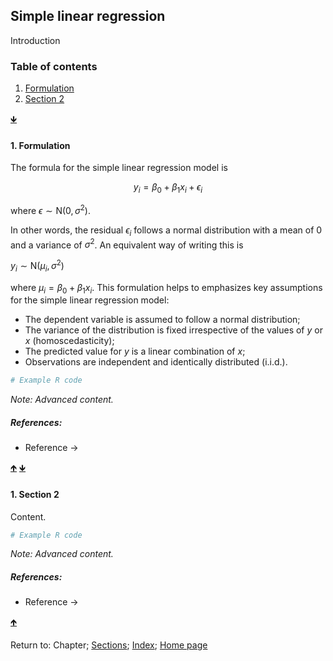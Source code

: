 <script src="https://cdn.mathjax.org/mathjax/latest/MathJax.js?config=TeX-AMS-MML_HTMLorMML" type="text/javascript"></script> 

## Simple linear regression

Introduction

<a name="TOC"></a>
### Table of contents
1. <a href="#S01">Formulation</a>
2. <a href="#S02">Section 2</a>

<a href="#END">&#129147;</a>

<a name="S01"></a>
#### 1. Formulation


The formula for the simple linear regression model is

$$
y_i = \beta_0 + \beta_1 x_i + \epsilon_i
$$

where $\epsilon \sim \text{N}( 0, \sigma^2 )$.

In other words, the residual $\epsilon_i$ follows a normal distribution with a mean of 0 and a variance of $\sigma^2$. An equivalent way of writing this is

$y_i \sim \text{N}( \mu_i, \sigma^2 )$

where $\mu_i = \beta_0 + \beta_1 x_i$. This formulation helps to emphasizes key assumptions for the simple linear regression model:

* The dependent variable is assumed to follow a normal distribution;
* The variance of the distribution is fixed irrespective of the values of *y* or *x* (homoscedasticity);
* The predicted value for *y* is a linear combination of *x*;
* Observations are independent and identically distributed (i.i.d.).

```R
# Example R code
```

*Note: Advanced content.*

##### References:

* Reference &rarr;

<a href="#TOC">&#129145;</a> <a href="#END">&#129147;</a>

<a name="S02"></a>
#### 1. Section 2

Content.

```R
# Example R code
```

*Note: Advanced content.*

##### References:

* Reference &rarr;

<a href="#TOC">&#129145;</a>

<a name="END"></a>
Return to:
Chapter;
[Sections](C00_P002_Chapters.md);
[Index](C0_P000_Alphabetical.md); 
[Home page](https://rettopnivek.github.io/Tutorials_for_statistics/)


